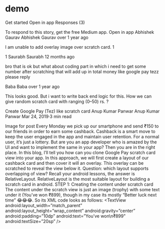 # demo

Get started
Open in app
Responses (3)

To respond to this story,
get the free Medium app.
Open in app
Abhishek Gaurav
Abhishek Gaurav
over 1 year ago

I am unable to add overlay image over scratch card.
1

1
Saurabh
Saurabh
12 months ago

bro that is ok but what about coding part in which i need to get some number after scratching that will add up in total money like google pay tezz please reply

Baba
Baba
over 1 year ago

This looks good. But i want to write back end logic for this. How we can give random scratch card with ranging (0–50) rs. ?

Create Google Pay (Tez) like scratch card
Anup Kumar Panwar
Anup Kumar Panwar
Mar 24, 2019·3 min read

Image for post
Every Monday we pick up our smartphone and send ₹150 to our friends in order to earn some cashback. Cashback is a smart move to keep the user engaged in the app and maintain user retention.
For a normal user, it’s just a lottery. But are you an app developer who is amazed by the UI and want to implement the same in your app? Then you are in the right place. In this blog, I’ll tell you how can you clone Google Pay scratch card view into your app.
In this approach, we will first create a layout of our cashback card and then cover it will an overlay. This overlay can be scratched to reveal the view below it. Question: which layout supports overlapping of view? Recall your android lessons, the answer is RelativeLayout. RelativeLayout is the most suitable layout for building a scratch card in android.
STEP 1: Creating the content under scratch card
The content under the scratch view is just an image (trophy) with some text under it (You’ve won ₹899), though in my case its mostly “Better luck next time” 😂😂😂. So its XML code looks as follows:
<LinearLayout
 android:layout_width=”match_parent”
 android:layout_height=”match_parent”
 android:gravity=”center”
 android:orientation=”vertical”
 android:padding=”15dp”>
    <ImageView
     android:layout_width=”90dp”
     android:layout_height=”90dp”
     android:src=”@drawable/trophy” />
    <TextView
     android:layout_width=”match_parent”
     android:layout_height=”wrap_content”
     android:gravity=”center”
     android:padding=”10dp”
     android:text=”You’ve won\n₹899"
     android:textSize=”20sp” />
</LinearLayout>
